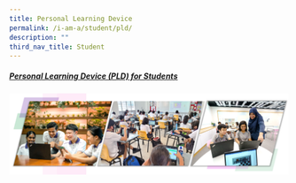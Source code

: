 ```yaml
---
title: Personal Learning Device
permalink: /i-am-a/student/pld/
description: ""
third_nav_title: Student
---
```

##### [Personal Learning Device (PLD) for Students](https://sites.google.com/moe.edu.sg/spectra-student-info-hub/others/pld)
![](/images/ICT2022.png)